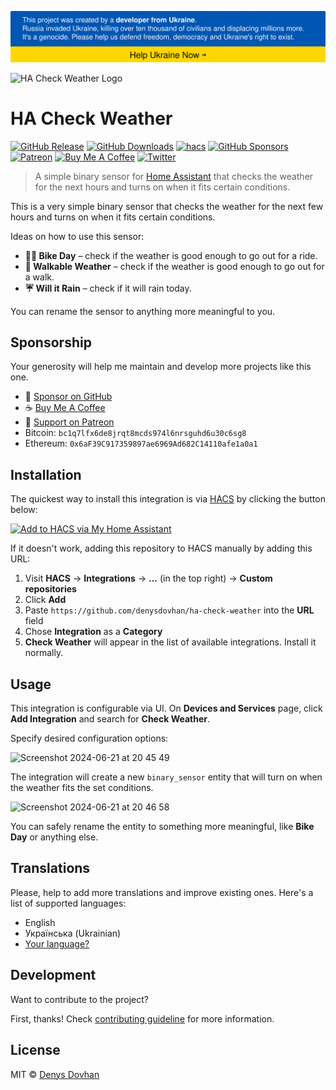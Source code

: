 [![SWUbanner](https://raw.githubusercontent.com/vshymanskyy/StandWithUkraine/main/banner-direct-single.svg)](https://stand-with-ukraine.pp.ua/)

![HA Check Weather Logo](./icons/logo.svg)

# HA Check Weather

[![GitHub Release][gh-release-image]][gh-release-url]
[![GitHub Downloads][gh-downloads-image]][gh-downloads-url]
[![hacs][hacs-image]][hacs-url]
[![GitHub Sponsors][gh-sponsors-image]][gh-sponsors-url]
[![Patreon][patreon-image]][patreon-url]
[![Buy Me A Coffee][buymeacoffee-image]][buymeacoffee-url]
[![Twitter][twitter-image]][twitter-url]

> A simple binary sensor for [Home Assistant][home-assistant] that checks the weather for the next hours and turns on when it fits certain conditions.

This is a very simple binary sensor that checks the weather for the next few hours and turns on when it fits certain conditions.

Ideas on how to use this sensor:

- **🚴‍♂️ Bike Day** – check if the weather is good enough to go out for a ride.
- **🚶 Walkable Weather** – check if the weather is good enough to go out for a walk.
- **☔️ Will it Rain** – check if it will rain today.

You can rename the sensor to anything more meaningful to you.

## Sponsorship

Your generosity will help me maintain and develop more projects like this one.

- 💖 [Sponsor on GitHub][gh-sponsors-url]
- ☕️ [Buy Me A Coffee][buymeacoffee-url]
- 🤝 [Support on Patreon][patreon-url]
- Bitcoin: `bc1q7lfx6de8jrqt8mcds974l6nrsguhd6u30c6sg8`
- Ethereum: `0x6aF39C917359897ae6969Ad682C14110afe1a0a1`

## Installation

The quickest way to install this integration is via [HACS][hacs-url] by clicking the button below:

[![Add to HACS via My Home Assistant][hacs-install-image]][hasc-install-url]

If it doesn't work, adding this repository to HACS manually by adding this URL:

1. Visit **HACS** → **Integrations** → **...** (in the top right) → **Custom repositories**
1. Click **Add**
1. Paste `https://github.com/denysdovhan/ha-check-weather` into the **URL** field
1. Chose **Integration** as a **Category**
1. **Check Weather** will appear in the list of available integrations. Install it normally.

## Usage

This integration is configurable via UI. On **Devices and Services** page, click **Add Integration** and search for **Check Weather**.

Specify desired configuration options:

![Screenshot 2024-06-21 at 20 45 49](https://github.com/denysdovhan/ha-check-weather/assets/3459374/26056db5-b800-41a5-b4bd-0ba44254a538)

The integration will create a new `binary_sensor` entity that will turn on when the weather fits the set conditions.

![Screenshot 2024-06-21 at 20 46 58](https://github.com/denysdovhan/ha-check-weather/assets/3459374/b5c175d8-b397-4efd-af19-f4481a455839)

You can safely rename the entity to something more meaningful, like **Bike Day** or anything else.

## Translations

Please, help to add more translations and improve existing ones. Here's a list of supported languages:

- English
- Українська (Ukrainian)
- [Your language?][add-translation]

## Development

Want to contribute to the project?

First, thanks! Check [contributing guideline](./CONTRIBUTING.md) for more information.

## License

MIT © [Denys Dovhan][denysdovhan]

<!-- Badges -->

[gh-release-url]: https://github.com/denysdovhan/ha-check-weather/releases/latest
[gh-release-image]: https://img.shields.io/github/v/release/denysdovhan/ha-check-weather?style=flat-square
[gh-downloads-url]: https://github.com/denysdovhan/ha-check-weather/releases
[gh-downloads-image]: https://img.shields.io/github/downloads/denysdovhan/ha-check-weather/total?style=flat-square
[hacs-url]: https://github.com/hacs/integration
[hacs-image]: https://img.shields.io/badge/hacs-default-orange.svg?style=flat-square
[gh-sponsors-url]: https://github.com/sponsors/denysdovhan
[gh-sponsors-image]: https://img.shields.io/github/sponsors/denysdovhan?style=flat-square
[patreon-url]: https://patreon.com/denysdovhan
[patreon-image]: https://img.shields.io/badge/support-patreon-F96854.svg?style=flat-square
[buymeacoffee-url]: https://buymeacoffee.com/denysdovhan
[buymeacoffee-image]: https://img.shields.io/badge/support-buymeacoffee-222222.svg?style=flat-square
[twitter-url]: https://twitter.com/denysdovhan
[twitter-image]: https://img.shields.io/badge/twitter-%40denysdovhan-00ACEE.svg?style=flat-square

<!-- References -->

[home-assistant]: https://www.home-assistant.io/
[denysdovhan]: https://github.com/denysdovhan
[hasc-install-url]: https://my.home-assistant.io/redirect/hacs_repository/?owner=denysdovhan&repository=ha-check-weather&category=integration
[hacs-install-image]: https://my.home-assistant.io/badges/hacs_repository.svg
[add-translation]: https://github.com/denysdovhan/check-weather/blob/master/contributing.md#how-to-add-translation
